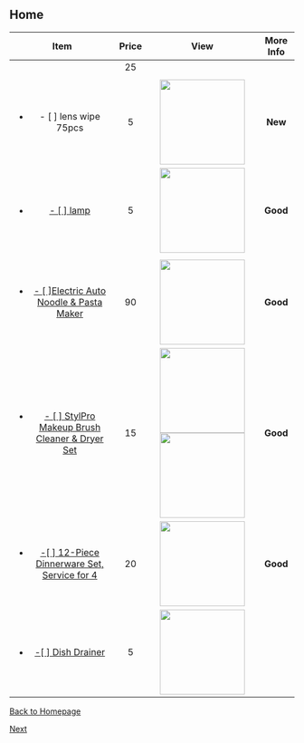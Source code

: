 ## Home



| Item | Price | View | More Info |
| :--: | :---: | :--: | :-------: |
|                                                              |  25   |                                                              |           |
|                                                              |       |                                                              |           |
|<a herf="https://amzn.to/2o742ZK"><ul><li>- [ ] lens wipe 75pcs </li></ul></a>|5|<img src="https://images-na.ssl-images-amazon.com/images/I/510g3xAb8mL.jpg" width="150">|**New**|
|<a href="https://bit.ly/2Augzj9"><ul><li>- [ ] lamp </li></ul></a>|5|<img src="https://www.ikea.com/PIAimages/0529949_PE646443_S5.JPG" width="150" />|**Good**|
|                                                              |       |                                                              ||
|<a href="<https://www.amazon.com/Joyoung-Electric-Noodle-Pasta-CTS-N1/dp/B01GGMD0OS/ref=sr_1_1?keywords=cts-n1&qid=1567429485&s=gateway&sr=8-1>"><ul><li> - [ ]Electric Auto Noodle & Pasta Maker</li><ul></ul></a>|90|<img src="https://bit.ly/2PEioO0" width="150">|**Good**|
|<a href="https://bit.ly/2NjdSmu"><ul><li> - [ ] StylPro Makeup Brush Cleaner & Dryer Set</li><ul></ul></a>|15|<img src="https://bit.ly/2BNmUXr" width=150><img src="https://bit.ly/2BPvK7e" width=150>|**Good**|
|<a href="https://amzn.to/2Lu32s5"><ul><li> -[ ] 12-Piece Dinnerware Set, Service for 4</li></ul></a>|20|<img src="https://bit.ly/2PFshuS" width=150>|**Good**|
|<a href="https://amzn.to/2wguLYm"><ul><li> -[ ] Dish Drainer</li></ul></a>|5|<img src="https://bit.ly/2P82z12" width=150>||

[Back to Homepage](https://github.com/radium0729/Personal-Sale/blob/master/README.md)

[Next](https://github.com/radium0729/Personal-Sale/blob/master/Cosmetics.md)	
